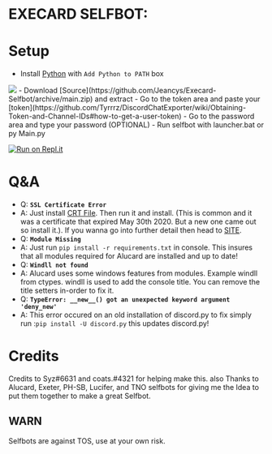 # EXECARD SELFBOT:

# Setup
- Install [Python](https://www.python.org/downloads/release/python-390) with `Add Python to PATH` box
<img src="http://ignacio.loves-femboys.fun/uploads/ignacio.loves-femboys.fun/uMb7Aw8CG2eo.png"/>
- Download [Source](https://github.com/Jeancys/Execard-Selfbot/archive/main.zip) and extract
- Go to the token area and paste your [token](https://github.com/Tyrrrz/DiscordChatExporter/wiki/Obtaining-Token-and-Channel-IDs#how-to-get-a-user-token)
- Go to the password area and type your password (OPTIONAL) 
- Run selfbot with launcher.bat or py Main.py

[![Run on Repl.it](https://repl.it/badge/github/Jeancys/Execard-Selfbot)](https://repl.it/github.com/Jeancys/Execard-Selfbot)


# Q&A
- Q: **`SSL Certificate Error`**
- A: Just install [CRT File](https://crt.sh/?id=2835394). Then run it and install. (This is common and it was a certificate that expired May 30th 2020. But a new one came out so install it.). If you wanna go into further detail then head to [SITE](https://support.sectigo.com/Com_KnowledgeDetailPage?Id=kA03l00000117LT).  
- Q: **`Module Missing`**
- A: Just run `pip install -r requirements.txt` in console. This insures that all modules required for Alucard are installed and up to date!
- Q: **`Windll not found`**
- A: Alucard uses some windows features from modules. Example windll from ctypes. windll is used to add the console title. You can remove the title setters in-order to fix it.
- Q: **`TypeError: __new__() got an unexpected keyword argument 'deny_new'`**
- A: This error occured on an old installation of discord.py to fix simply run :`pip install -U discord.py` this updates discord.py!

# Credits

Credits to Syz#6631 and coats.#4321 for helping make this.
also Thanks to Alucard, Exeter, PH-SB, Lucifer, and TNO selfbots for giving me the Idea to put them together to make a great Selfbot.

## WARN

Selfbots are against TOS, use at your own risk.
